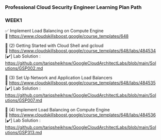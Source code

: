 ### Professional Cloud Security Engineer Learning Plan Path

### WEEK1 

✅  Implement Load Balancing on Compute Engine    
🔗  https://www.cloudskillsboost.google/course_templates/648  

🔘 (2)  Getting Started with Cloud Shell and gcloud   
🔗 https://www.cloudskillsboost.google/course_templates/648/labs/484534    
[✔️] Lab Solution : https://github.com/tariqsheikhsw/GoogleCloudArchitectLabs/blob/main/Solutions/GSP002.md   


🔘 (3)  Set Up Network and Application Load Balancers   
🔗 https://www.cloudskillsboost.google/course_templates/648/labs/484535  
[✔️] Lab Solution : https://github.com/tariqsheikhsw/GoogleCloudArchitectLabs/blob/main/Solutions/GSP007.md  



🔘 (4) Implement Load Balancing on Compute Engine  
🔗 https://www.cloudskillsboost.google/course_templates/648/labs/484536  
[✔️] Lab Solution : https://github.com/tariqsheikhsw/GoogleCloudArchitectLabs/blob/main/Solutions/GSP313.md  

